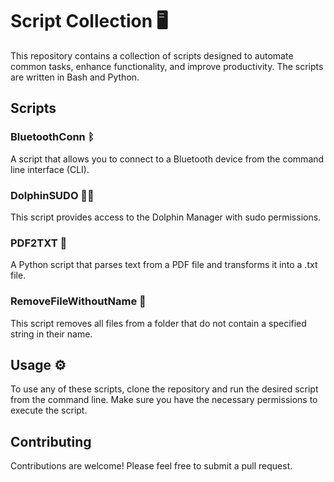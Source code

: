
# Script Collection 🖥️

This repository contains a collection of scripts designed to automate common tasks, enhance functionality, and improve productivity. The scripts are written in Bash and Python.

## Scripts

### BluetoothConn ᛒ
A script that allows you to connect to a Bluetooth device from the command line interface (CLI).

### DolphinSUDO 🐬📁
This script provides access to the Dolphin Manager with sudo permissions.

### PDF2TXT 📝
A Python script that parses text from a PDF file and transforms it into a .txt file.

### RemoveFileWithoutName 📄
This script removes all files from a folder that do not contain a specified string in their name.

## Usage ⚙️
To use any of these scripts, clone the repository and run the desired script from the command line. Make sure you have the necessary permissions to execute the script.

## Contributing
Contributions are welcome! Please feel free to submit a pull request.


